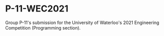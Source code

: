 # P-11-WEC2021
Group P-11's submission for the University of Waterloo's 2021 Engineering Competition (Programming section).
